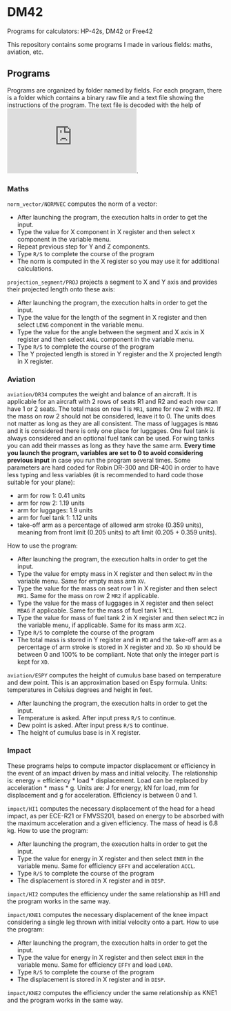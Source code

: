 # DM42
Programs for calculators: HP-42s, DM42 or Free42

This repository contains some programs I made in various fields: maths, aviation, etc.

## Programs
Programs are organized by folder named by fields. For each program, there is a folder which contains a binary raw file and a text file showing the instructions of the program. The text file is decoded with the help of ![Swisswwmicros decoder for DM42](https://technical.swissmicros.com/decoders/dm42/index.php).

### Maths
`norm_vector/NORMVEC` computes the norm of a vector:
- After launching the program, the execution halts in order to get the input.
- Type the value for X component in X register and then select `X` component in the variable menu.
- Repeat previous step for Y and Z components.
- Type `R/S` to complete the course of the program 
- The norm is computed in the X register so you may use it for additional calculations.

`projection_segment/PROJ` projects a segment to X and Y axis and provides their projected length onto these axis:
- After launching the program, the execution halts in order to get the input.
- Type the value for the length of the segment in X register and then select `LENG` component in the variable menu.
- Type the value for the angle between the segment and X axis in X register and then select `ANGL` component in the variable menu.
- Type `R/S` to complete the course of the program 
- The Y projected length is stored in Y register and the X projected length in X register.

### Aviation
`aviation/DR34` computes the weight and balance of an aircraft. It is applicable for an aircraft with 2 rows of seats R1 and R2 and each row can have 1 or 2 seats. The total mass on row 1 is `MR1`, same for row 2 with `MR2`. If the mass on row 2 should not be considered, leave it to 0. The units does not matter as long as they are all consistent.
The  mass of luggages is `MBAG` and it is considered there is only one place for luggages. 
One fuel tank is always considered and an optional fuel tank can be used. For wing tanks you can add their masses as long as they have the same arm.
**Every time you launch the program, variables are set to 0 to avoid considering previous input** in case you run the program several times.
Some parameters are hard coded for Robin DR-300 and DR-400 in order to have less typing and less variables (it is recommended to hard code those suitable for your plane):
- arm for row 1: 0.41 units
- arm for row 2: 1.19 units
- arm for luggages: 1.9 units
- arm for fuel tank 1: 1.12 units
- take-off arm as a percentage of allowed arm stroke (0.359 units), meaning from front limit (0.205 units) to aft limit (0.205 + 0.359 units).
  
How to use the program:
- After launching the program, the execution halts in order to get the input.
- Type the value for empty mass in X register and then select `MV` in the variable menu. Same for empty mass arm `XV`.
- Type the value for the mass on seat row 1 in X register and then select `MR1`. Same for the mass on row 2 `MR2` if applicable.
- Type the value for the mass of luggages in X register and then select `MBAG` if applicable. Same for the mass of fuel tank 1 `MC1`.
- Type the value for mass of fuel tank 2 in X register and then select `MC2` in the variable menu, if applicable. Same for its mass arm `XC2`.
- Type `R/S` to complete the course of the program 
- The total mass is stored in Y register and in `MD` and the take-off arm as a percentage of arm stroke is stored in X register and `XD`. So `XD` should be between 0 and 100% to be compliant. Note that only the integer part is kept for `XD`. 

`aviation/ESPY` computes the height of cumulus base based on temperature and dew point. This is an approximation based on Espy formula.
Units: temperatures in Celsius degrees and height in feet.
- After launching the program, the execution halts in order to get the input.
- Temperature is asked. After input press `R/S` to continue.
- Dew point is asked. After input press `R/S` to continue.
- The height of cumulus base is in X register.

### Impact
These programs helps to compute impactor displacement or efficiency in the event of an impact driven by mass and initial velocity. The relationship is: energy = efficiency * load * displacement. Load can be replaced by acceleration * mass * g. Units are: J for energy, kN for load, mm for displacement and g for acceleration. Efficiency is between 0 and 1.

`impact/HI1` computes the necessary displacement of the head for a head impact, as per ECE-R21 or FMVSS201, based on energy to be absorbed with the maximum acceleration and a given efficiency. The mass of head is 6.8 kg.
How to use the program:
- After launching the program, the execution halts in order to get the input.
- Type the value for energy in X register and then select `ENER` in the variable menu. Same for efficiency `EFFY` and acceleration `ACCL`.
- Type `R/S` to complete the course of the program 
- The displacement is stored in X register and in `DISP`.

`impact/HI2` computes the efficiency under the same relationship as HI1 and the program works in the same way.

`impact/KNE1` computes the necessary displacement of the knee impact considering a single leg thrown with initial velocity onto a part.
How to use the program:
- After launching the program, the execution halts in order to get the input.
- Type the value for energy in X register and then select `ENER` in the variable menu. Same for efficiency `EFFY` and load `LOAD`.
- Type `R/S` to complete the course of the program 
- The displacement is stored in X register and in `DISP`.

`impact/KNE2` computes the efficiency under the same relationship as KNE1 and the program works in the same way.
